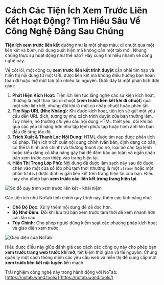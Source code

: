 # Cách Các Tiện Ích Xem Trước Liên Kết Hoạt Động? Tìm Hiểu Sâu Về Công Nghệ Đằng Sau Chúng

**Tiện ích xem trước liên kết** dường như là một phép màu: di chuột qua một liên kết và *bùm*, nội dung xuất hiện mà không cần một tab mới. Nhưng chúng thực sự hoạt động như thế nào? Hãy cùng tìm hiểu nhanh về công nghệ này.

Về cốt lõi, một công cụ **xem trước liên kết trình duyệt** cần phải tìm nạp và hiển thị nội dung từ một URL được liên kết mà không điều hướng bạn hoàn toàn đi hoặc mở một tab tốn nhiều tài nguyên. Dưới đây là một phân tích đơn giản:

1.  **Phát Hiện Kích Hoạt:** Tiện ích liên tục lắng nghe các sự kiện kích hoạt, thường là một thao tác di chuột (**xem trước liên kết khi di chuột**) qua một siêu liên kết, nhưng đôi khi là một cú nhấp chuột hoặc phím tắt.
2.  **Tìm Nạp URL (Nhẹ Nhàng):** Khi được kích hoạt, tiện ích sẽ gửi một yêu cầu đến URL đích, tương tự như cách trình duyệt của bạn thường làm. Tuy nhiên, nó thường *chỉ* yêu cầu nội dung HTML thiết yếu, đôi khi bỏ qua các yếu tố nặng hơn như tập lệnh phức tạp hoặc hình ảnh lớn ban đầu để tăng tốc độ.
3.  **Trích Xuất & Thanh Lọc Nội Dung:** HTML được tìm nạp được phân tích cú pháp. Tiện ích trích xuất nội dung chính (văn bản, định dạng cơ bản, có thể là hình ảnh chính) và thường *thanh lọc* nó, loại bỏ các tập lệnh hoặc kiểu dáng có khả năng gây hại để đảm bảo an toàn và ngăn chặn bản xem trước can thiệp vào trang hiện tại.
4.  **Hiển Thị Trong Lớp Phủ:** Nội dung đã được làm sạch này sau đó được chèn vào một cửa sổ lớp phủ tạm thời (thường là một `iframe` hoặc một phần tử `div`) được định vị gần liên kết trên trang hiện tại của bạn. Điều này cho phép bạn **xem trước các liên kết trong trang hiện tại**.

![Sơ đồ quy trình xem trước liên kết - khái niệm](images/notab1.png) <!-- Hình ảnh khái niệm -->

Các tiện ích như NoTab tinh chỉnh quy trình này, thêm các tính năng như:
*   **Chế Độ Đọc:** Xử lý thêm nội dung để dễ đọc hơn.
*   **Bộ Nhớ Đệm:** Đôi khi lưu trữ bản xem trước tạm thời để xem nhanh hơn các lần sau.
*   **Tùy Chỉnh:** Cho phép người dùng kiểm soát các phương pháp kích hoạt và giao diện xem trước.

![Giao diện của NoTab](images/notab2.png)

Hiểu được điều này giúp đánh giá cao cách các công cụ này cho phép bạn **xem trước trang web trước khi mở**, tiết kiệm thời gian và tài nguyên. Chúng quản lý một cách thông minh các yêu cầu web và hiển thị để cung cấp một **xem trước liên kết nội tuyến** liền mạch.

Trải nghiệm công nghệ này trong hành động với NoTab: [https://notab.wand.tools/](https://notab.wand.tools/)
